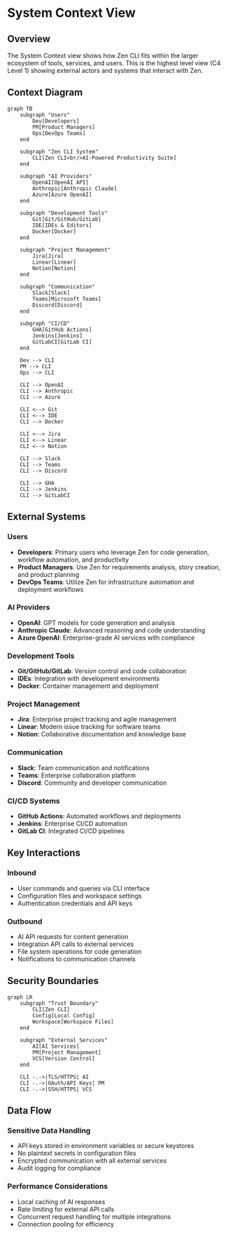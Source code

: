 # System Context View

## Overview

The System Context view shows how Zen CLI fits within the larger ecosystem of tools, services, and users. This is the highest level view (C4 Level 1) showing external actors and systems that interact with Zen.

## Context Diagram

```mermaid
graph TB
    subgraph "Users"
        Dev[Developers]
        PM[Product Managers]
        Ops[DevOps Teams]
    end
    
    subgraph "Zen CLI System"
        CLI[Zen CLI<br/>AI-Powered Productivity Suite]
    end
    
    subgraph "AI Providers"
        OpenAI[OpenAI API]
        Anthropic[Anthropic Claude]
        Azure[Azure OpenAI]
    end
    
    subgraph "Development Tools"
        Git[Git/GitHub/GitLab]
        IDE[IDEs & Editors]
        Docker[Docker]
    end
    
    subgraph "Project Management"
        Jira[Jira]
        Linear[Linear]
        Notion[Notion]
    end
    
    subgraph "Communication"
        Slack[Slack]
        Teams[Microsoft Teams]
        Discord[Discord]
    end
    
    subgraph "CI/CD"
        GHA[GitHub Actions]
        Jenkins[Jenkins]
        GitLabCI[GitLab CI]
    end
    
    Dev --> CLI
    PM --> CLI
    Ops --> CLI
    
    CLI --> OpenAI
    CLI --> Anthropic
    CLI --> Azure
    
    CLI <--> Git
    CLI <--> IDE
    CLI --> Docker
    
    CLI <--> Jira
    CLI <--> Linear
    CLI <--> Notion
    
    CLI --> Slack
    CLI --> Teams
    CLI --> Discord
    
    CLI --> GHA
    CLI --> Jenkins
    CLI --> GitLabCI
```

## External Systems

### Users
- **Developers**: Primary users who leverage Zen for code generation, workflow automation, and productivity
- **Product Managers**: Use Zen for requirements analysis, story creation, and product planning
- **DevOps Teams**: Utilize Zen for infrastructure automation and deployment workflows

### AI Providers
- **OpenAI**: GPT models for code generation and analysis
- **Anthropic Claude**: Advanced reasoning and code understanding
- **Azure OpenAI**: Enterprise-grade AI services with compliance

### Development Tools
- **Git/GitHub/GitLab**: Version control and code collaboration
- **IDEs**: Integration with development environments
- **Docker**: Container management and deployment

### Project Management
- **Jira**: Enterprise project tracking and agile management
- **Linear**: Modern issue tracking for software teams
- **Notion**: Collaborative documentation and knowledge base

### Communication
- **Slack**: Team communication and notifications
- **Teams**: Enterprise collaboration platform
- **Discord**: Community and developer communication

### CI/CD Systems
- **GitHub Actions**: Automated workflows and deployments
- **Jenkins**: Enterprise CI/CD automation
- **GitLab CI**: Integrated CI/CD pipelines

## Key Interactions

### Inbound
- User commands and queries via CLI interface
- Configuration files and workspace settings
- Authentication credentials and API keys

### Outbound
- AI API requests for content generation
- Integration API calls to external services
- File system operations for code generation
- Notifications to communication channels

## Security Boundaries

```mermaid
graph LR
    subgraph "Trust Boundary"
        CLI[Zen CLI]
        Config[Local Config]
        Workspace[Workspace Files]
    end
    
    subgraph "External Services"
        AI[AI Services]
        PM[Project Management]
        VCS[Version Control]
    end
    
    CLI -.->|TLS/HTTPS| AI
    CLI -.->|OAuth/API Keys| PM
    CLI -.->|SSH/HTTPS| VCS
```

## Data Flow

### Sensitive Data Handling
- API keys stored in environment variables or secure keystores
- No plaintext secrets in configuration files
- Encrypted communication with all external services
- Audit logging for compliance

### Performance Considerations
- Local caching of AI responses
- Rate limiting for external API calls
- Concurrent request handling for multiple integrations
- Connection pooling for efficiency

